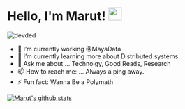 # Hello, I'm Marut! <img src="https://raw.githubusercontent.com/MartinHeinz/MartinHeinz/master/wave.gif" width="30px">

<p align="left"> <img src="https://komarev.com/ghpvc/?username=pandyamarut" alt="devded" /></p>

- 🔭 I’m currently working @MayaData
- 🌱 I’m currently learning more about Distributed systems
- 💬 Ask me about ...
  Technolgy, Good Reads, Research
- 📫 How to reach me: ...
  Always a ping away.
- ⚡ Fun fact: Wanna Be a Polymath

[![Marut's github stats](https://github-readme-stats.vercel.app/api?username=pandyamarut&show_icons=true&theme=cobalt)](https://github.com/pandyamarut/github-readme-stats)
